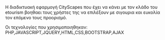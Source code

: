 Η διαδικτυακή εφαρμογή CityScapes που έχει να κάνει με τον κλάδο του etourism βοηθαει τους χρήστες της να επιλέξουν 
με σιγουρια και ευκολία τον επόμενο τους προορισμό.

Οι τεχνολογίες που χρησιμοποιηθηκαν: PHP,JAVASCRIPT,JQUERY,HTML,CSS,BOOTSTRAP,AJAX
